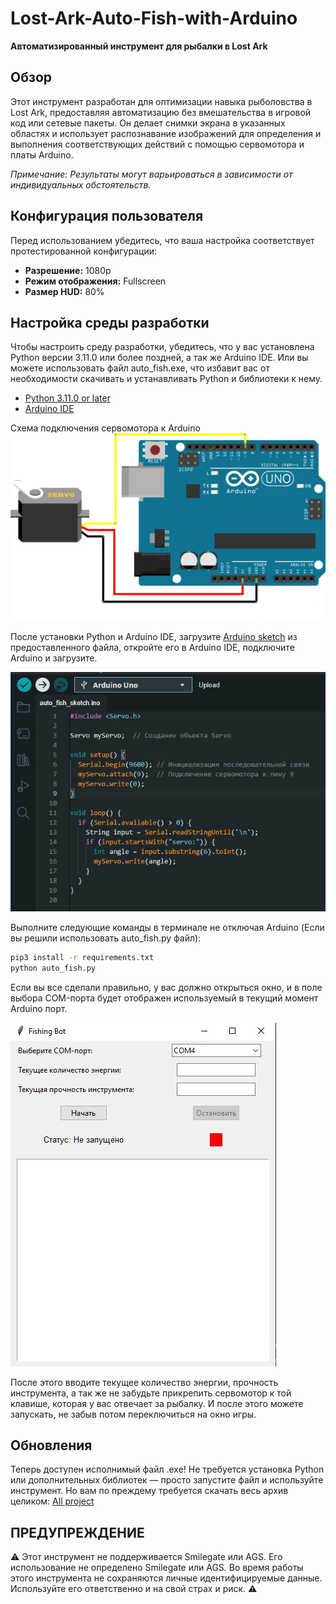 # Lost-Ark-Auto-Fish-with-Arduino

**Автоматизированный инструмент для рыбалки в Lost Ark**

## Обзор

Этот инструмент разработан для оптимизации навыка рыболовства в Lost Ark, предоставляя автоматизацию без вмешательства в игровой код или сетевые пакеты. Он делает снимки экрана в указанных областях и использует распознавание изображений для определения и выполнения соответствующих действий с помощью сервомотора и платы Arduino.

*Примечание: Результаты могут варьироваться в зависимости от индивидуальных обстоятельств.*

## Конфигурация пользователя

Перед использованием убедитесь, что ваша настройка соответствует протестированной конфигурации:

- **Разрешение:** 1080p
- **Режим отображения:** Fullscreen
- **Размер HUD:** 80%

## Настройка среды разработки

Чтобы настроить среду разработки, убедитесь, что у вас установлена Python версии 3.11.0 или более поздней, а так же Arduino IDE.
Или вы можете использовать файл auto_fish.exe, что избавит вас от необходимости скачивать и устанавливать Python и библиотеки к нему.

- [Python 3.11.0 or later](https://www.python.org/downloads/)
- [Arduino IDE](https://www.arduino.cc/en/software)

Схема подключения сервомотора к Arduino
![servo scheme](https://github.com/Guns-lingers/Lost-Ark-Auto-Fish-with-Arduino/blob/main/ex23_servo_scheme.png)

После установки Python и Arduino IDE, загрузите [Arduino sketch](https://github.com/Guns-lingers/Lost-Ark-Auto-Fish-with-Arduino/blob/main/auto_fish_sketch/auto_fish_sketch.ino) из предоставленного файла, откройте его в Arduino IDE, подключите Arduino и загрузите.

![Upload sketch](https://github.com/Guns-lingers/Lost-Ark-Auto-Fish-with-Arduino/blob/main/Upload_sketch.jpg)

Выполните следующие команды в терминале не отключая Arduino (Если вы решили использовать auto_fish.py файл):

```bash
pip3 install -r requirements.txt
python auto_fish.py
```

Если вы все сделали правильно, у вас должно открыться окно, и в поле выбора COM-порта будет отображен используемый в текущий момент Arduino порт.

![Auto fish UI](https://github.com/Guns-lingers/Lost-Ark-Auto-Fish-with-Arduino/blob/main/Auto_fish_UI.jpg)

После этого вводите текущее количество энергии, прочность инструмента, а так же не забудьте прикрепить сервомотор к той клавише, которая у вас отвечает за рыбалку. И после этого можете запускать, не забыв потом переключиться на окно игры.

## Обновления

Теперь доступен исполнимый файл .exe! Не требуется установка Python или дополнительных библиотек — просто запустите файл и используйте инструмент.
Но вам по преждему требуется скачать весь архив целиком: [All project](https://github.com/Guns-lingers/Lost-Ark-Auto-Fish-with-Arduino/archive/refs/heads/main.zip)

## ПРЕДУПРЕЖДЕНИЕ

⚠️ Этот инструмент не поддерживается Smilegate или AGS. Его использование не определено Smilegate или AGS. Во время работы этого инструмента не сохраняются личные идентифицируемые данные. Используйте его ответственно и на свой страх и риск. ⚠️
